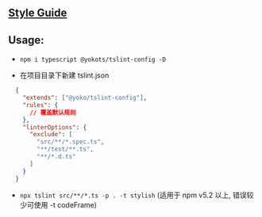 
## [Style Guide](https://github.com/yokots/typescript-style-guide)

## Usage:

  - ```npm i typescript @yokots/tslint-config -D```

  - 在项目目录下新建 tslint.json
  ```json
    {
      "extends": ["@yoko/tslint-config"],
      "rules": {
        // 覆盖默认规则
      },
      "linterOptions": {
        "exclude": [
          "src/**/*.spec.ts",
          "**/test/**.ts",
          "**/*.d.ts"
        ]
      }
    }
  ```

  - ```npx tslint src/**/*.ts -p . -t stylish``` (适用于 npm v5.2 以上, 错误较少可使用 -t codeFrame)
